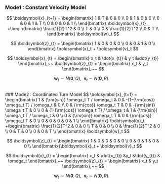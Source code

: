 ### Mode1 : Constant Velocity Model

$$
\boldsymbol{x}_{t+1} =
\begin{bmatrix}
1 & T & 0 & 0 \\
0 & 1 & 0 & 0 \\
0 & 0 & 1 & T \\
0 & 0 & 0 & 1 \\
\end{bmatrix} \boldsymbol{x}_{t}
+\begin{bmatrix}
\frac{1}{2}T^2 & 0 \\
T & 0 \\
0 & \frac{1}{2}T^2 \\
0 & T \\
\end{bmatrix}
\boldsymbol{w}_t
$$

$$
\boldsymbol{z}_{t} =
\begin{bmatrix}
1 & 0 & 0 & 0  \\
0 & 0 & 1 & 0  \\
\end{bmatrix} \boldsymbol{x}_t + \boldsymbol{v}_t
$$

$$
\boldsymbol{x}_{t} = 
\begin{bmatrix}
x_t & \dot{x_{t}} & y_t &\dot{y_{t}}
\end{bmatrix},~~ 
\boldsymbol{z}_{t} = 
\begin{bmatrix}
x_t & y_t 
\end{bmatrix},~~ 
$$

$$
\boldsymbol{w}_{t} \sim N(\boldsymbol{0}, Q),~~
\boldsymbol{v}_{t} \sim N(\boldsymbol{0}, R).~~
$$

<br>
### Mode2 : Coordinated Turn Model
$$
\boldsymbol{x}_{t+1} =
\begin{bmatrix}
1 & {\rm{sin}} \omega_t T / \omega_t  & 0 & -(1-{\rm{cos}} \omega_t T) / \omega_t & 0 \\
0 & {\rm{cos}} \omega_t T & 0 & -{\rm{sin}} \omega_t T & 0 \\
0 & (1-{\rm{cos}} \omega_t T) / \omega_t & 1 &  {\rm{sin}} \omega_t T / \omega_t   & 0 \\
0 & {\rm{sin}} \omega_t T & 0 & {\rm{cos}} \omega_t T & 0 \\
0 & 0 & 0 & 0 & 1 \\
\end{bmatrix} \boldsymbol{x}_t
+\begin{bmatrix}
\frac{1}{2}T^2 & 0 & 0 \\
T & 0 & 0 \\
0 & \frac{1}{2}T^2 & 0 \\
0 & T & 0 \\
0 & 0 & T \\
\end{bmatrix}
\boldsymbol{w}_t
$$

$$
\boldsymbol{z}_{t} =
\begin{bmatrix}
1 & 0 & 0 & 0 & 0 \\
0 & 0 & 1 & 0 & 0 \\
\end{bmatrix}\boldsymbol{x}_t + \boldsymbol{v}_t
$$

$$
\boldsymbol{x}_{t} = 
\begin{bmatrix}
x_t & \dot{x_{t}} &y_t &\dot{y_{t}} & \omega_t
\end{bmatrix},~~
\boldsymbol{z}_{t} = 
\begin{bmatrix}
x_t & y_t 
\end{bmatrix},~~ 
$$

$$
\boldsymbol{w}_{t} \sim N(\boldsymbol{0}, Q),~~
\boldsymbol{v}_{t} \sim N(\boldsymbol{0}, R).~~
$$

